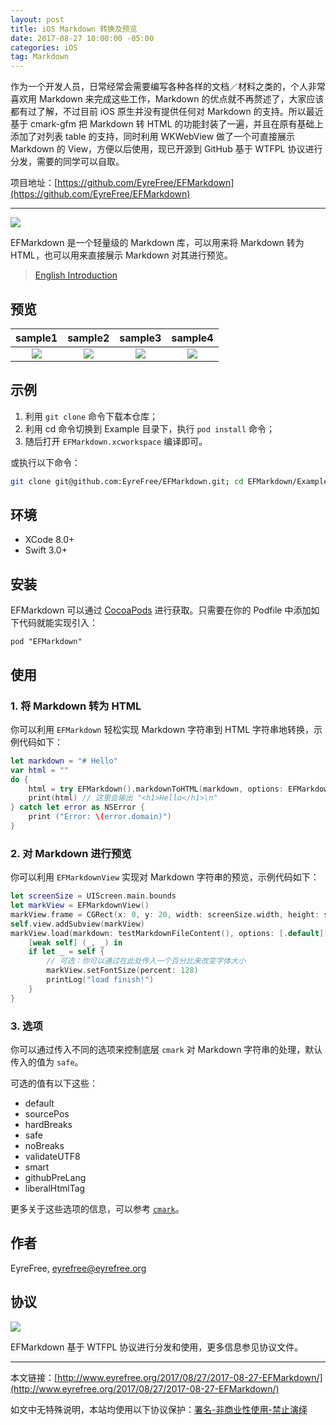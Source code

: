 ```yaml
---
layout: post
title: iOS Markdown 转换及预览
date: 2017-08-27 10:00:00 -05:00
categories: iOS
tag: Markdown
---
```


作为一个开发人员，日常经常会需要编写各种各样的文档／材料之类的，个人非常喜欢用 Markdown 来完成这些工作，Markdown 的优点就不再赘述了，大家应该都有过了解，不过目前 iOS 原生并没有提供任何对 Markdown 的支持。所以最近基于 cmark-gfm 把 Markdown 转 HTML 的功能封装了一遍，并且在原有基础上添加了对列表 table 的支持，同时利用 WKWebView 做了一个可直接展示 Markdown 的 View，方便以后使用，现已开源到 GitHub 基于 WTFPL 协议进行分发，需要的同学可以自取。

项目地址：[https://github.com/EyreFree/EFMarkdown](https://github.com/EyreFree/EFMarkdown)

---

![](http://upload-images.jianshu.io/upload_images/1018190-4e62a5fdcac2b5c3.png?imageMogr2/auto-orient/strip%7CimageView2/2/w/1240)

EFMarkdown 是一个轻量级的 Markdown 库，可以用来将 Markdown 转为 HTML，也可以用来直接展示 Markdown 对其进行预览。

> [English Introduction](https://github.com/EyreFree/EFMarkdown/blob/master/README.md)

## 预览

sample1|sample2|sample3|sample4  
:---------------------:|:---------------------:|:---------------------:|:---------------------:
![](http://upload-images.jianshu.io/upload_images/1018190-da0a10c955e06239.png?imageMogr2/auto-orient/strip%7CimageView2/2/w/1240)|![](http://upload-images.jianshu.io/upload_images/1018190-6812167f568aef5d.jpg?imageMogr2/auto-orient/strip%7CimageView2/2/w/1240)|![](http://upload-images.jianshu.io/upload_images/1018190-64e5e2ae106fb89d.png?imageMogr2/auto-orient/strip%7CimageView2/2/w/1240)|![](http://upload-images.jianshu.io/upload_images/1018190-90d2e5d82627276b.jpg?imageMogr2/auto-orient/strip%7CimageView2/2/w/1240)  

## 示例

1. 利用 `git clone` 命令下载本仓库；
2. 利用 cd 命令切换到 Example 目录下，执行 `pod install` 命令；
3. 随后打开 `EFMarkdown.xcworkspace` 编译即可。

或执行以下命令：

```bash
git clone git@github.com:EyreFree/EFMarkdown.git; cd EFMarkdown/Example; pod install; open EFMarkdown.xcworkspace
```

## 环境

- XCode 8.0+
- Swift 3.0+

## 安装

EFMarkdown 可以通过 [CocoaPods](http://cocoapods.org) 进行获取。只需要在你的 Podfile 中添加如下代码就能实现引入：

```
pod "EFMarkdown"
```

## 使用

### 1. 将 Markdown 转为 HTML

你可以利用 `EFMarkdown` 轻松实现 Markdown 字符串到 HTML 字符串地转换，示例代码如下：

```swift
let markdown = "# Hello"
var html = ""
do {
    html = try EFMarkdown().markdownToHTML(markdown, options: EFMarkdownOptions.safe)
    print(html) // 这里会输出 "<h1>Hello</h1>\n"
} catch let error as NSError {
    print ("Error: \(error.domain)")
}
```

### 2. 对 Markdown 进行预览

你可以利用 `EFMarkdownView` 实现对 Markdown 字符串的预览，示例代码如下：

```swift
let screenSize = UIScreen.main.bounds
let markView = EFMarkdownView()
markView.frame = CGRect(x: 0, y: 20, width: screenSize.width, height: screenSize.height - 20)
self.view.addSubview(markView)
markView.load(markdown: testMarkdownFileContent(), options: [.default]) {
    [weak self] (_, _) in
    if let _ = self {
        // 可选：你可以通过在此处传入一个百分比来改变字体大小
        markView.setFontSize(percent: 128)
        printLog("load finish!")
    }
}
```

### 3. 选项

你可以通过传入不同的选项来控制底层 `cmark` 对 Markdown 字符串的处理，默认传入的值为 `safe`。

可选的值有以下这些：

* default
* sourcePos
* hardBreaks
* safe
* noBreaks
* validateUTF8
* smart
* githubPreLang
* liberalHtmlTag

更多关于这些选项的信息，可以参考 [`cmark`](https://github.com/github/cmark)。

## 作者

EyreFree, eyrefree@eyrefree.org

## 协议

![](http://upload-images.jianshu.io/upload_images/1018190-17002c4b490b0b86.png?imageMogr2/auto-orient/strip%7CimageView2/2/w/1240)

EFMarkdown 基于 WTFPL 协议进行分发和使用，更多信息参见协议文件。

---

本文链接：[http://www.eyrefree.org/2017/08/27/2017-08-27-EFMarkdown/](http://www.eyrefree.org/2017/08/27/2017-08-27-EFMarkdown/)

如文中无特殊说明，本站均使用以下协议保护：[署名-非商业性使用-禁止演绎](http://creativecommons.org/licenses/by-nc-nd/3.0/cn/)
